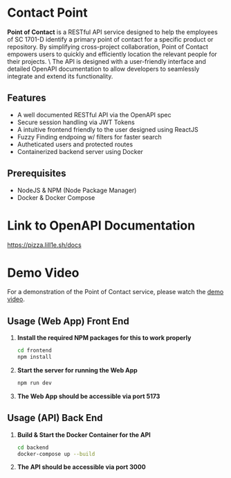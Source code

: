 # Contact Point
**Point of Contact** is a RESTful API service designed to help the employees of SC 1701-D identify a primary point of
contact for a specific product or repository. By simplifying cross-project collaboration, Point of Contact empowers
users to quickly and efficiently location the relevant people for their projects. \\
The API is designed with a user-friendly interface and detailed OpenAPI documentation to allow developers to seamlessly
integrate and extend its functionality.

## Features
- A well documented RESTful API via the OpenAPI spec
- Secure session handling via JWT Tokens
- A intuitive frontend friendly to the user designed using ReactJS
- Fuzzy Finding endpoing w/ filters for faster search
- Autheticated users and protected routes
- Containerized backend server using Docker

## Prerequisites
- NodeJS & NPM (Node Package Manager)
- Docker & Docker Compose

# Link to OpenAPI Documentation
https://pizza.lill1e.sh/docs

# Demo Video
For a demonstration of the Point of Contact service, please watch the [demo video](https://youtu.be/wphANwJc7E4?si=XIf9CFRwDr5HpTLW).

## Usage (Web App) Front End
1. **Install the required NPM packages for this to work properly**
   ```sh
   cd frontend
   npm install
   ```
2. **Start the server for running the Web App**
   ```sh
   npm run dev
   ```
3. **The Web App should be accessible via port 5173**

## Usage (API) Back End
1. **Build & Start the Docker Container for the API**
   ```sh
   cd backend
   docker-compose up --build
   ```
2. **The API should be accessible via port 3000**
